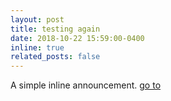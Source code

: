 ```yaml
---
layout: post
title: testing again
date: 2018-10-22 15:59:00-0400
inline: true
related_posts: false
---
```


A simple inline announcement. <a href="/blog/2023/post-bibliography">go to</a>